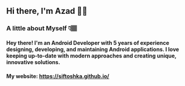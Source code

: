 ## Hi there, I'm Azad 👋🏽

### A little about Myself 👇🏽

#### Hey there! I'm an Android Developer with 5 years of experience designing, developing, and maintaining Android applications. I love keeping up-to-date with modern approaches and creating unique, innovative solutions.

#### My website: https://siftoshka.github.io/
